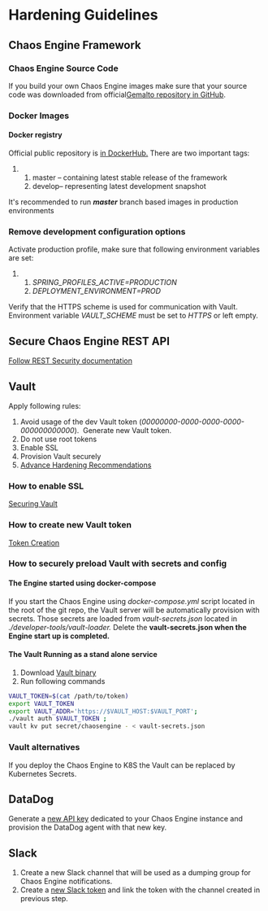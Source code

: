# Hardening Guidelines

## Chaos Engine Framework

### Chaos Engine Source Code

If you build your own Chaos Engine images make sure that your source code was downloaded from official[Gemalto repository in GitHub](https://github.com/gemalto).

### Docker Images

#### Docker registry

Official public repository is [in DockerHub.](https://cloud.docker.com/u/thalesgroup/repository/docker/thalesgroup/chaos-engine)
There are two important tags:

1.  1.  master – containing latest stable release of the framework
    2.  develop– representing latest development snapshot

It's recommended to run ***master*** branch based images in production environments

### Remove development configuration options

Activate production profile, make sure that following environment variables are set:

1.  1.  *SPRING\_PROFILES\_ACTIVE=PRODUCTION*
    2.  *DEPLOYMENT\_ENVIRONMENT=PROD*

Verify that the HTTPS scheme is used for communication with Vault. Environment variable *VAULT\_SCHEME* must be set to *HTTPS* or left empty.

## Secure Chaos Engine REST API
[Follow REST Security documentation](Configuration/security.md)

## Vault

Apply following rules:

1.  Avoid usage of the dev Vault token (*00000000-0000-0000-0000-000000000000*).  Generate new Vault token.
2.  Do not use root tokens
3.  Enable SSL
4.  Provision Vault securely
5.  [Advance Hardening Recommendations](https://learn.hashicorp.com/vault/operations/production-hardening)

### How to enable SSL

[Securing Vault](https://medium.com/@dwdraju/securing-hashicorp-vault-with-lets-encrypt-ssl-19cad1eb294)

### How to create new Vault token

[Token Creation](https://www.vaultproject.io/docs/commands/token/create.html)

### How to securely preload Vault with secrets and config

#### The Engine started using docker-compose

If you start the Chaos Engine using *docker-compose.yml* script located in the root of the git repo, the Vault server will be automatically provision with secrets. Those secrets are loaded from *vault-secrets.json* located in *./developer-tools/vault-loader.* Delete the **vault-secrets.json when the Engine start up is completed.**

#### The Vault Running as a stand alone service

1.  Download [Vault binary](https://www.vaultproject.io/downloads.html)
2.  Run following commands

``` bash
VAULT_TOKEN=$(cat /path/to/token)
export VAULT_TOKEN
export VAULT_ADDR='https://$VAULT_HOST:$VAULT_PORT';
./vault auth $VAULT_TOKEN ;
vault kv put secret/chaosengine - < vault-secrets.json
```

### Vault alternatives

If you deploy the Chaos Engine to K8S the Vault can be replaced by Kubernetes Secrets.

## DataDog

Generate a [new API key](https://docs.datadoghq.com/account_management/api-app-keys/) dedicated to your Chaos Engine instance and provision the DataDog agent with that new key.

## Slack

1.  Create a new Slack channel that will be used as a dumping group for Chaos Engine notifications.
2.  Create a [new Slack token](https://slack.com/intl/en-de/help/articles/215770388-create-and-regenerate-api-tokens) and link the token with the channel created in previous step.
